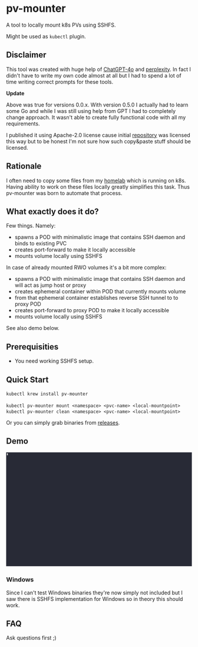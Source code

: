 # pv-mounter 

A tool to locally mount k8s PVs using SSHFS.

Might be used as `kubectl` plugin.

## Disclaimer

This tool was created with huge help of [ChatGPT-4o](https://chatgpt.com/?model=gpt-4o) and [perplexity](https://www.perplexity.ai/).
In fact I didn't have to write my own code almost at all but I had to spend a lot of time writing correct prompts for these tools.

**Update**

Above was true for versions 0.0.x. With version 0.5.0 I actually had to learn some Go and while I was still using help from GPT I had to completely change approach. 
It wasn't able to create fully functional code with all my requirements. 

I published it using Apache-2.0 license cause initial [repository](https://github.com/replicatedhq/krew-plugin-template) was licensed this way but to be honest I'm not sure how such copy&paste stuff should be licensed.

## Rationale

I often need to copy some files from my [homelab](https://github.com/fenio/homelab) which is running on k8s. Having ability to work on these files locally greatly simplifies this task.
Thus pv-mounter was born to automate that process.

## What exactly does it do?

Few things. Namely:

* spawns a POD with minimalistic image that contains SSH daemon and binds to existing PVC
* creates port-forward to make it locally accessible
* mounts volume locally using SSHFS 

In case of already mounted RWO volumes it's a bit more complex:

* spawns a POD with minimalistic image that contains SSH daemon and will act as jump host or proxy
* creates ephemeral container within POD that currently mounts volume
* from that ephemeral container establishes reverse SSH tunnel to to proxy POD
* creates port-forward to proxy POD to make it locally accessible
* mounts volume locally using SSHFS

See also demo below.

## Prerequisities

* You need working SSHFS setup.

## Quick Start

```
kubectl krew install pv-mounter

kubectl pv-mounter mount <namespace> <pvc-name> <local-mountpoint>
kubectl pv-mounter clean <namespace> <pvc-name> <local-mountpoint>

```

Or you can simply grab binaries from [releases](https://github.com/fenio/pv-mounter/releases).

## Demo

![Demo](demo.gif)


### Windows

Since I can't test Windows binaries they're now simply not included but I saw there is SSHFS implementation for Windows so in theory this should work.

## FAQ

Ask questions first ;)
